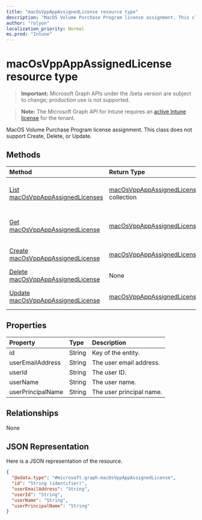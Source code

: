 ```yaml
---
title: "macOsVppAppAssignedLicense resource type"
description: "MacOS Volume Purchase Program license assignment. This class does not support Create, Delete, or Update."
author: "rolyon"
localization_priority: Normal
ms.prod: "Intune"
---
```


# macOsVppAppAssignedLicense resource type

> **Important:** Microsoft Graph APIs under the /beta version are subject to change; production use is not supported.

> **Note:** The Microsoft Graph API for Intune requires an [active Intune license](https://go.microsoft.com/fwlink/?linkid=839381) for the tenant.

MacOS Volume Purchase Program license assignment. This class does not support Create, Delete, or Update.

## Methods
|Method|Return Type|Description|
|:---|:---|:---|
|[List macOsVppAppAssignedLicenses](../api/intune-apps-macosvppappassignedlicense-list.md)|[macOsVppAppAssignedLicense](../resources/intune-apps-macosvppappassignedlicense.md) collection|List properties and relationships of the [macOsVppAppAssignedLicense](../resources/intune-apps-macosvppappassignedlicense.md) objects.|
|[Get macOsVppAppAssignedLicense](../api/intune-apps-macosvppappassignedlicense-get.md)|[macOsVppAppAssignedLicense](../resources/intune-apps-macosvppappassignedlicense.md)|Read properties and relationships of the [macOsVppAppAssignedLicense](../resources/intune-apps-macosvppappassignedlicense.md) object.|
|[Create macOsVppAppAssignedLicense](../api/intune-apps-macosvppappassignedlicense-create.md)|[macOsVppAppAssignedLicense](../resources/intune-apps-macosvppappassignedlicense.md)|Create a new [macOsVppAppAssignedLicense](../resources/intune-apps-macosvppappassignedlicense.md) object.|
|[Delete macOsVppAppAssignedLicense](../api/intune-apps-macosvppappassignedlicense-delete.md)|None|Deletes a [macOsVppAppAssignedLicense](../resources/intune-apps-macosvppappassignedlicense.md).|
|[Update macOsVppAppAssignedLicense](../api/intune-apps-macosvppappassignedlicense-update.md)|[macOsVppAppAssignedLicense](../resources/intune-apps-macosvppappassignedlicense.md)|Update the properties of a [macOsVppAppAssignedLicense](../resources/intune-apps-macosvppappassignedlicense.md) object.|

## Properties
|Property|Type|Description|
|:---|:---|:---|
|id|String|Key of the entity.|
|userEmailAddress|String|The user email address.|
|userId|String|The user ID.|
|userName|String|The user name.|
|userPrincipalName|String|The user principal name.|

## Relationships
None

## JSON Representation
Here is a JSON representation of the resource.
<!-- {
  "blockType": "resource",
  "keyProperty": "id",
  "@odata.type": "microsoft.graph.macOsVppAppAssignedLicense"
}
-->
``` json
{
  "@odata.type": "#microsoft.graph.macOsVppAppAssignedLicense",
  "id": "String (identifier)",
  "userEmailAddress": "String",
  "userId": "String",
  "userName": "String",
  "userPrincipalName": "String"
}
```




